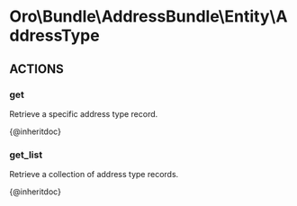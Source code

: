 # Oro\Bundle\AddressBundle\Entity\AddressType

## ACTIONS

### get

Retrieve a specific address type record.

{@inheritdoc}

### get_list

Retrieve a collection of address type records.

{@inheritdoc}
